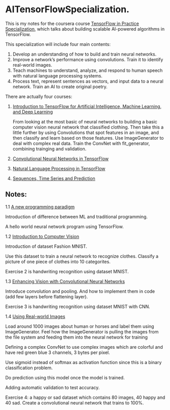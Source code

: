 # AITensorFlowSpecialization.

This is my notes for the coursera course [TensorFlow in Practice Specialization](https://www.coursera.org/specializations/tensorflow-in-practice), which talks about building scalable AI-powered algorithms in TensorFlow.

This specialization will include four main contents:
1. Develop an understanding of how to build and train neural networks. 
2. Improve a network’s performance using convolutions. Train it to identify real-world images.  
3. Teach machines to understand, analyze, and respond to human speech with natural language processing systems.  
4. Process text, represent sentences as vectors, and input data to a neural network. Train an AI to create original poetry.



There are actually four courses:
1. [Introduction to TensorFlow for Artificial Intelligence, Machine Learning, and Deep Learning](https://www.coursera.org/learn/introduction-tensorflow)
   
   From looking at the most basic of neural networks to building a basic computer vision neural network that classified clothing. Then take this a little further by using Convolutions that spot features in an image, and then classify and learn based on those features. Use ImageGenerator to deal with complex real data. Train the ConvNet with fit_generator, combining trainging and validation.

2. [Convolutional Neural Networks in TensorFlow](https://www.coursera.org/learn/convolutional-neural-networks-tensorflow)
3. [Natural Language Processing in TensorFlow](https://www.coursera.org/learn/natural-language-processing-tensorflow)
4. [Sequences, Time Series and Prediction](https://www.coursera.org/learn/tensorflow-sequences-time-series-and-prediction)

## Notes:
1.1 [A new programming paradigm](1.1helloworldNeuralNet.md)

Introduction of difference between ML and traditional programming.

A hello world neural network program using TensorFlow.

1.2 [Introduction to Computer Vision](1.2computervision.md)

Introduction of dataset Fashion MNIST.

Use this dataset to train a neural network to recognize clothes. Classify a picture of one piece of clothes into 10 categorites.

Exercise 2 is handwriting recognition using dataset MNIST.

1.3 [Enhancing Vision with Convolutional Neural Networks](1.3cnn.md)

Introduce convolution and pooling. And how to implement them in code (add few layers before flattening layer).

Exercise 3 is handwriting recognition using dataset MNIST with CNN.

1.4 [Using Real-world Images](1.4compleximages.md)

Load around 1000 images about human or horses and label them using ImageGenerator. Feel how the ImageGenerator is pulling the images from the file system and feeding them into the neural network for training

Defining a complex ConvNet to use complex images which are colorful and have red green blue 3 channels, 3 bytes per pixel.

Use sigmoid instead of softmax as activation function since this is a binary classification problem.

Do prediction using this model once the model is trained.

Adding automatic validation to test accuracy. 

Exercise 4: a happy or sad dataset which contains 80 images, 40 happy and 40 sad. Create a convolutional neural network that trains to 100%. 